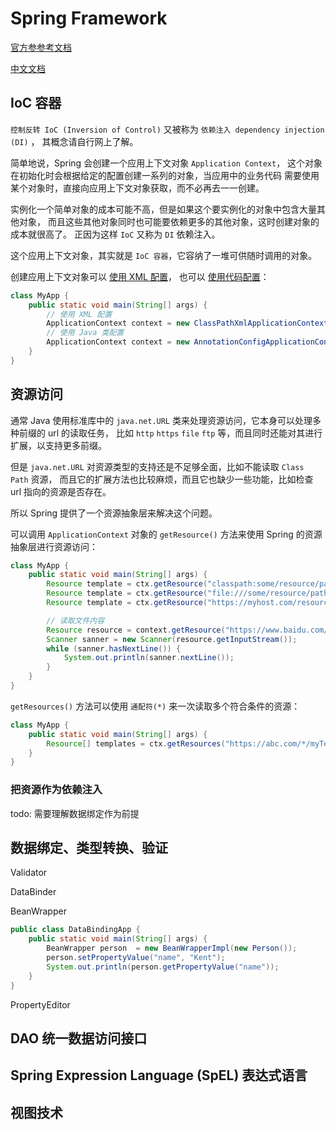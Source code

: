 # Spring Framework

[官方参参考文档](https://docs.spring.io/spring-framework/docs/current/reference/html/)

[中文文档](https://www.cntofu.com/book/95/index.html)

## IoC 容器

`控制反转 IoC (Inversion of Control)` 
又被称为 `依赖注入 dependency injection (DI)` ，
其概念请自行网上了解。

简单地说，Spring 会创建一个应用上下文对象 `Application Context`，
这个对象在初始化时会根据给定的配置创建一系列的对象，当应用中的业务代码
需要使用某个对象时，直接向应用上下文对象获取，而不必再去一一创建。

实例化一个简单对象的成本可能不高，但是如果这个要实例化的对象中包含大量其他对象，
而且这些其他对象同时也可能要依赖更多的其他对象，这时创建对象的成本就很高了。
正因为这样 `IoC` 又称为 `DI` 依赖注入。

这个应用上下文对象，其实就是 `IoC 容器`，它容纳了一堆可供随时调用的对象。

创建应用上下文对象可以
[使用 XML 配置](https://docs.spring.io/spring-framework/docs/current/reference/html/core.html#beans-factory-instantiation )，
也可以 
[使用代码配置](https://docs.spring.io/spring-framework/docs/current/reference/html/core.html#beans-java )：
```java
class MyApp {
    public static void main(String[] args) {
        // 使用 XML 配置
        ApplicationContext context = new ClassPathXmlApplicationContext("services.xml");
        // 使用 Java 类配置
        ApplicationContext context = new AnnotationConfigApplicationContext(AppConfig.class);
    }
}
```
## 资源访问

通常 Java 使用标准库中的 `java.net.URL` 类来处理资源访问，它本身可以处理多种前缀的 url 的读取任务，
比如 `http` `https` `file` `ftp` 等，而且同时还能对其进行扩展，以支持更多前缀。

但是 `java.net.URL` 对资源类型的支持还是不足够全面，比如不能读取 `Class Path` 资源，
而且它的扩展方法也比较麻烦，而且它也缺少一些功能，比如检查 url 指向的资源是否存在。

所以 Spring 提供了一个资源抽象层来解决这个问题。

可以调用 `ApplicationContext` 对象的 `getResource()` 方法来使用 Spring 的资源抽象层进行资源访问：

```java
class MyApp {
    public static void main(String[] args) {
        Resource template = ctx.getResource("classpath:some/resource/path/myTemplate.txt");
        Resource template = ctx.getResource("file:///some/resource/path/myTemplate.txt");
        Resource template = ctx.getResource("https://myhost.com/resource/path/myTemplate.txt");

        // 读取文件内容
        Resource resource = context.getResource("https://www.baidu.com/index.php");
        Scanner sanner = new Scanner(resource.getInputStream());
        while (sanner.hasNextLine()) {
            System.out.println(sanner.nextLine());
        }
    }
}
```

`getResources()` 方法可以使用 `通配符(*)` 来一次读取多个符合条件的资源：
```java
class MyApp {
    public static void main(String[] args) {
        Resource[] templates = ctx.getResources("https://abc.com/*/myTemplate.txt");
    }
}
```

### 把资源作为依赖注入

todo: 需要理解数据绑定作为前提

## 数据绑定、类型转换、验证

Validator

DataBinder

BeanWrapper

```java
public class DataBindingApp {
    public static void main(String[] args) {
        BeanWrapper person  = new BeanWrapperImpl(new Person());
        person.setPropertyValue("name", "Kent");
        System.out.println(person.getPropertyValue("name"));
    }
}
```

PropertyEditor

## DAO 统一数据访问接口
## Spring Expression Language (SpEL) 表达式语言
## 视图技术